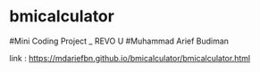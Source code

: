 # bmicalculator

#Mini Coding Project _ REVO U
#Muhammad Arief Budiman

link : https://mdariefbn.github.io/bmicalculator/bmicalculator.html
